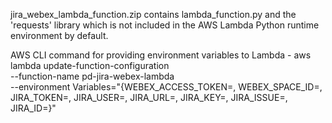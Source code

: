 jira_webex_lambda_function.zip contains lambda_function.py and the 'requests' library which is not included in the AWS Lambda Python runtime environment by default. 

AWS CLI command for providing environment variables to Lambda -
aws lambda update-function-configuration \
  --function-name pd-jira-webex-lambda \
  --environment Variables="{WEBEX_ACCESS_TOKEN=, WEBEX_SPACE_ID=, JIRA_TOKEN=, JIRA_USER=, JIRA_URL=, JIRA_KEY=, JIRA_ISSUE=, JIRA_ID=}"
  
